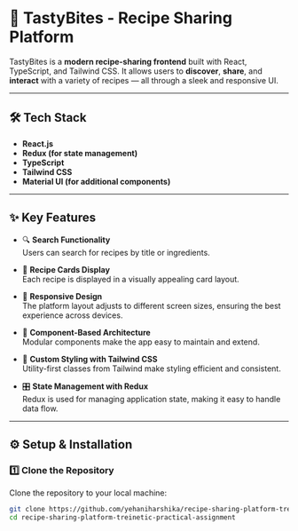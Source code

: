 # 🌟 TastyBites - Recipe Sharing Platform

TastyBites is a **modern recipe-sharing frontend** built with React, TypeScript, and Tailwind CSS. It allows users to **discover**, **share**, and **interact** with a variety of recipes — all through a sleek and responsive UI.

---

## 🛠️ Tech Stack

- **React.js**
- **Redux (for state management)**
- **TypeScript**
- **Tailwind CSS**
- **Material UI (for additional components)**

---

## ✨ Key Features

- 🔍 **Search Functionality**  
  Users can search for recipes by title or ingredients.

- 🧾 **Recipe Cards Display**  
  Each recipe is displayed in a visually appealing card layout.

- 📱 **Responsive Design**  
  The platform layout adjusts to different screen sizes, ensuring the best experience across devices.

- 🧩 **Component-Based Architecture**  
  Modular components make the app easy to maintain and extend.

- 🎨 **Custom Styling with Tailwind CSS**  
  Utility-first classes from Tailwind make styling efficient and consistent.

- 🎛️ **State Management with Redux**  
  Redux is used for managing application state, making it easy to handle data flow.

---

## ⚙️ Setup & Installation

### 1️⃣ Clone the Repository

Clone the repository to your local machine:

```bash
git clone https://github.com/yehaniharshika/recipe-sharing-platform-treinetic-practical-assignment.git
cd recipe-sharing-platform-treinetic-practical-assignment
